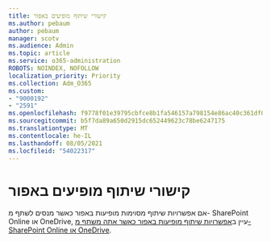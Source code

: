 ```yaml
---
title: קישורי שיתוף מופיעים באפור
ms.author: pebaum
author: pebaum
manager: scotv
ms.audience: Admin
ms.topic: article
ms.service: o365-administration
ROBOTS: NOINDEX, NOFOLLOW
localization_priority: Priority
ms.collection: Adm_O365
ms.custom:
- "9000192"
- "2591"
ms.openlocfilehash: f9778f01e39795cbfce8b1fa546157a798154e86ac40c361df041edbd2797c2d
ms.sourcegitcommit: b5f7da89a650d2915dc652449623c78be6247175
ms.translationtype: MT
ms.contentlocale: he-IL
ms.lasthandoff: 08/05/2021
ms.locfileid: "54022317"
---
```

# <a name="sharing-links-are-grayed-out"></a>קישורי שיתוף מופיעים באפור

אם אפשרויות שיתוף מסוימות מופיעות באפור כאשר מנסים לשתף מ- SharePoint Online או OneDrive, עיין ב[אפשרויות שיתוף מופיעות באפור כאשר אתה משתף מ- SharePoint Online או OneDrive](https://docs.microsoft.com/sharepoint/support/administration/sharing-options-grayed-out-when-sharing-from-sharepoint-online-or-onedrive).

